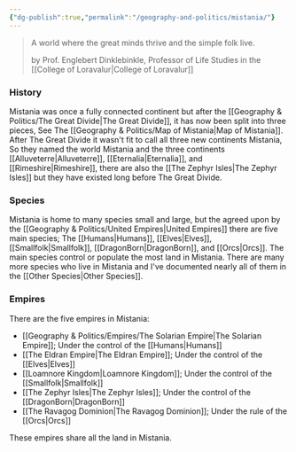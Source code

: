 ```yaml
---
{"dg-publish":true,"permalink":"/geography-and-politics/mistania/"}
---
```


>A world where the great minds thrive and the simple folk live. 
>
>by Prof. Englebert Dinklebinkle, Professor of Life Studies in the [[College of Loravalur\|College of Loravalur]]

### History
Mistania was once a fully connected continent but after the [[Geography & Politics/The Great Divide\|The Great Divide]], it has now been split into three pieces, See The [[Geography & Politics/Map of Mistania\|Map of Mistania]]. After The Great Divide it wasn't fit to call all three new continents Mistania, So they named the world Mistania and the three continents [[Alluveterre\|Alluveterre]], [[Eternalia\|Eternalia]], and [[Rimeshire\|Rimeshire]], there are also the [[The Zephyr Isles\|The Zephyr Isles]] but they have existed long before The Great Divide.

### Species
Mistania is home to many species small and large, but the agreed upon by the [[Geography & Politics/United Empires\|United Empires]] there are five main species; The [[Humans\|Humans]], [[Elves\|Elves]], [[Smallfolk\|Smallfolk]], [[DragonBorn\|DragonBorn]], and [[Orcs\|Orcs]].
The main species control or populate the most land in Mistania. There are many more species who live in Mistania and I've documented nearly all of them in the [[Other Species\|Other Species]].

### Empires
There are the five empires in Mistania:
- [[Geography & Politics/Empires/The Solarian Empire\|The Solarian Empire]]; Under the control of the [[Humans\|Humans]]
- [[The Eldran Empire\|The Eldran Empire]]; Under the control of the [[Elves\|Elves]]
- [[Loamnore Kingdom\|Loamnore Kingdom]]; Under the control of the [[Smallfolk\|Smallfolk]]
- [[The Zephyr Isles\|The Zephyr Isles]]; Under the control of the [[DragonBorn\|DragonBorn]]
- [[The Ravagog Dominion\|The Ravagog Dominion]]; Under the rule of the [[Orcs\|Orcs]]

These empires share all the land in Mistania.
